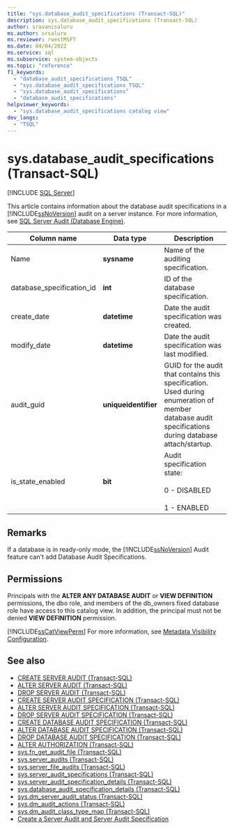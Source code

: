 ```yaml
---
title: "sys.database_audit_specifications (Transact-SQL)"
description: sys.database_audit_specifications (Transact-SQL)
author: sravanisaluru
ms.author: srsaluru
ms.reviewer: rwestMSFT
ms.date: 04/04/2022
ms.service: sql
ms.subservice: system-objects
ms.topic: "reference"
f1_keywords:
  - "database_audit_specifications_TSQL"
  - "sys.database_audit_specifications_TSQL"
  - "sys.database_audit_specifications"
  - "database_audit_specifications"
helpviewer_keywords:
  - "sys.database_audit_specifications catalog view"
dev_langs:
  - "TSQL"
---
```

# sys.database_audit_specifications (Transact-SQL)

[!INCLUDE [SQL Server](../../includes/applies-to-version/sqlserver.md)]

This article contains information about the database audit specifications in a [!INCLUDE[ssNoVersion](../../includes/ssnoversion-md.md)] audit on a server instance. For more information, see [SQL Server Audit &#40;Database Engine&#41;](../../relational-databases/security/auditing/sql-server-audit-database-engine.md).  
  
|Column name|Data type|Description|
|---|---|---|
|Name|**sysname**|Name of the auditing specification.|
|database_specification_id|**int**|ID of the database specification.|
|create_date|**datetime**|Date the audit specification was created.|
|modify_date|**datetime**|Date the audit specification was last modified.|
|audit_guid|**uniqueidentifier**|GUID for the audit that contains this specification. Used during enumeration of member database audit specifications during database attach/startup.|
|is_state_enabled|**bit**|Audit specification state:<br /><br />0 - DISABLED<br /><br />1 - ENABLED|

## Remarks

If a database is in ready-only mode, the [!INCLUDE[ssNoVersion](../../includes/ssnoversion-md.md)] Audit feature can't add Database Audit Specifications.  

## Permissions

Principals with the **ALTER ANY DATABASE AUDIT** or **VIEW DEFINITION** permissions, the dbo role, and members of the db_owners fixed database role have access to this catalog view. In addition, the principal must not be denied **VIEW DEFINITION** permission.  

[!INCLUDE[ssCatViewPerm](../../includes/sscatviewperm-md.md)] For more information, see [Metadata Visibility Configuration](../../relational-databases/security/metadata-visibility-configuration.md).  

## See also

- [CREATE SERVER AUDIT &#40;Transact-SQL&#41;](../../t-sql/statements/create-server-audit-transact-sql.md)
- [ALTER SERVER AUDIT  &#40;Transact-SQL&#41;](../../t-sql/statements/alter-server-audit-transact-sql.md)
- [DROP SERVER AUDIT  &#40;Transact-SQL&#41;](../../t-sql/statements/drop-server-audit-transact-sql.md)
- [CREATE SERVER AUDIT SPECIFICATION &#40;Transact-SQL&#41;](../../t-sql/statements/create-server-audit-specification-transact-sql.md)
- [ALTER SERVER AUDIT SPECIFICATION &#40;Transact-SQL&#41;](../../t-sql/statements/alter-server-audit-specification-transact-sql.md)
- [DROP SERVER AUDIT SPECIFICATION &#40;Transact-SQL&#41;](../../t-sql/statements/drop-server-audit-specification-transact-sql.md)
- [CREATE DATABASE AUDIT SPECIFICATION &#40;Transact-SQL&#41;](../../t-sql/statements/create-database-audit-specification-transact-sql.md)
- [ALTER DATABASE AUDIT SPECIFICATION &#40;Transact-SQL&#41;](../../t-sql/statements/alter-database-audit-specification-transact-sql.md)
- [DROP DATABASE AUDIT SPECIFICATION &#40;Transact-SQL&#41;](../../t-sql/statements/drop-database-audit-specification-transact-sql.md)
- [ALTER AUTHORIZATION &#40;Transact-SQL&#41;](../../t-sql/statements/alter-authorization-transact-sql.md)
- [sys.fn_get_audit_file &#40;Transact-SQL&#41;](../../relational-databases/system-functions/sys-fn-get-audit-file-transact-sql.md)
- [sys.server_audits &#40;Transact-SQL&#41;](../../relational-databases/system-catalog-views/sys-server-audits-transact-sql.md)
- [sys.server_file_audits &#40;Transact-SQL&#41;](../../relational-databases/system-catalog-views/sys-server-file-audits-transact-sql.md)
- [sys.server_audit_specifications &#40;Transact-SQL&#41;](../../relational-databases/system-catalog-views/sys-server-audit-specifications-transact-sql.md)
- [sys.server_audit_specification_details &#40;Transact-SQL&#41;](../../relational-databases/system-catalog-views/sys-server-audit-specification-details-transact-sql.md)
- [sys.database_audit_specification_details &#40;Transact-SQL&#41;](../../relational-databases/system-catalog-views/sys-database-audit-specification-details-transact-sql.md)
- [sys.dm_server_audit_status &#40;Transact-SQL&#41;](../../relational-databases/system-dynamic-management-views/sys-dm-server-audit-status-transact-sql.md)
- [sys.dm_audit_actions &#40;Transact-SQL&#41;](../../relational-databases/system-dynamic-management-views/sys-dm-audit-actions-transact-sql.md)
- [sys.dm_audit_class_type_map &#40;Transact-SQL&#41;](../../relational-databases/system-dynamic-management-views/sys-dm-audit-class-type-map-transact-sql.md)
- [Create a Server Audit and Server Audit Specification](../../relational-databases/security/auditing/create-a-server-audit-and-server-audit-specification.md)  
